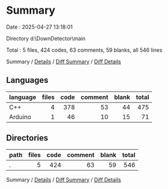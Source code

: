 # Summary

Date : 2025-04-27 13:18:01

Directory d:\\DownDetector\\main

Total : 5 files,  424 codes, 63 comments, 59 blanks, all 546 lines

Summary / [Details](details.md) / [Diff Summary](diff.md) / [Diff Details](diff-details.md)

## Languages
| language | files | code | comment | blank | total |
| :--- | ---: | ---: | ---: | ---: | ---: |
| C++ | 4 | 378 | 53 | 44 | 475 |
| Arduino | 1 | 46 | 10 | 15 | 71 |

## Directories
| path | files | code | comment | blank | total |
| :--- | ---: | ---: | ---: | ---: | ---: |
| . | 5 | 424 | 63 | 59 | 546 |

Summary / [Details](details.md) / [Diff Summary](diff.md) / [Diff Details](diff-details.md)
